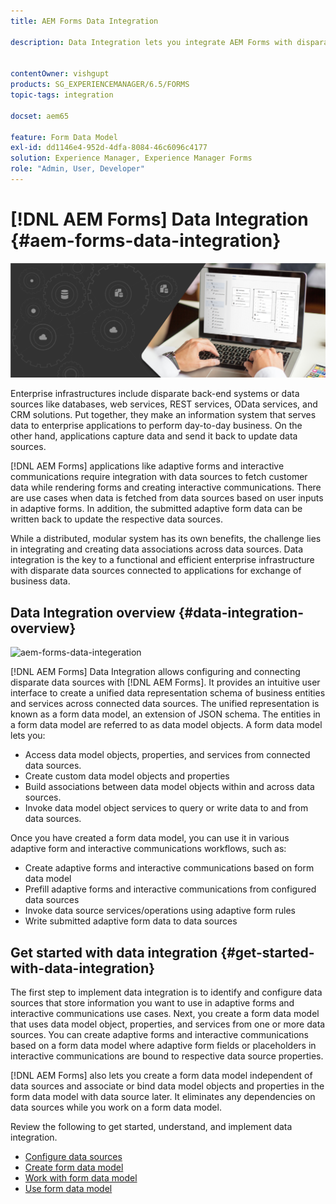 ```yaml
---
title: AEM Forms Data Integration

description: Data Integration lets you integrate AEM Forms with disparate data sources and create form data model to create and work with adaptive forms and interactive communications.


contentOwner: vishgupt
products: SG_EXPERIENCEMANAGER/6.5/FORMS
topic-tags: integration

docset: aem65

feature: Form Data Model
exl-id: dd1146e4-952d-4dfa-8084-46c6096c4177
solution: Experience Manager, Experience Manager Forms
role: "Admin, User, Developer"
---
```

# [!DNL AEM Forms] Data Integration {#aem-forms-data-integration}

 ![hero-image](do-not-localize/data-integration.png)

Enterprise infrastructures include disparate back-end systems or data sources like databases, web services, REST services, OData services, and CRM solutions. Put together, they make an information system that serves data to enterprise applications to perform day-to-day business. On the other hand, applications capture data and send it back to update data sources.

[!DNL AEM Forms] applications like adaptive forms and interactive communications require integration with data sources to fetch customer data while rendering forms and creating interactive communications. There are use cases when data is fetched from data sources based on user inputs in adaptive forms. In addition, the submitted adaptive form data can be written back to update the respective data sources.

While a distributed, modular system has its own benefits, the challenge lies in integrating and creating data associations across data sources. Data integration is the key to a functional and efficient enterprise infrastructure with disparate data sources connected to applications for exchange of business data.

## Data Integration overview {#data-integration-overview}

![aem-forms-data-integeration](assets/aem-forms-data-integeration.png)

[!DNL AEM Forms] Data Integration allows configuring and connecting disparate data sources with [!DNL AEM Forms]. It provides an intuitive user interface to create a unified data representation schema of business entities and services across connected data sources. The unified representation is known as a form data model, an extension of JSON schema. The entities in a form data model are referred to as data model objects. A form data model lets you:

* Access data model objects, properties, and services from connected data sources.
* Create custom data model objects and properties
* Build associations between data model objects within and across data sources.
* Invoke data model object services to query or write data to and from data sources.

Once you have created a form data model, you can use it in various adaptive form and interactive communications workflows, such as:

* Create adaptive forms and interactive communications based on form data model
* Prefill adaptive forms and interactive communications from configured data sources
* Invoke data source services/operations using adaptive form rules
* Write submitted adaptive form data to data sources

## Get started with data integration {#get-started-with-data-integration}

The first step to implement data integration is to identify and configure data sources that store information you want to use in adaptive forms and interactive communications use cases. Next, you create a form data model that uses data model object, properties, and services from one or more data sources. You can create adaptive forms and interactive communications based on a form data model where adaptive form fields or placeholders in interactive communications are bound to respective data source properties.

[!DNL AEM Forms] also lets you create a form data model independent of data sources and associate or bind data model objects and properties in the form data model with data source later. It eliminates any dependencies on data sources while you work on a form data model.

Review the following to get started, understand, and implement data integration.

* [Configure data sources](../../forms/using/configure-data-sources.md)
* [Create form data model](../../forms/using/create-form-data-models.md)
* [Work with form data model](../../forms/using/work-with-form-data-model.md)
* [Use form data model](../../forms/using/using-form-data-model.md)
